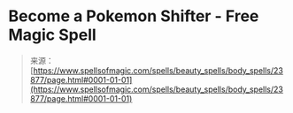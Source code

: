 <!--yml
category: 未分类
date: 2024-06-12 19:09:22
-->

# Become a Pokemon Shifter - Free Magic Spell

> 来源：[https://www.spellsofmagic.com/spells/beauty_spells/body_spells/23877/page.html#0001-01-01](https://www.spellsofmagic.com/spells/beauty_spells/body_spells/23877/page.html#0001-01-01)